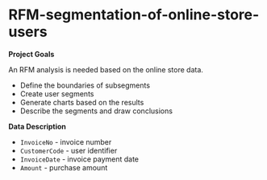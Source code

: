 # RFM-segmentation-of-online-store-users


**Project Goals**

An RFM analysis is needed based on the online store data.

- Define the boundaries of subsegments
- Create user segments
- Generate charts based on the results
- Describe the segments and draw conclusions

**Data Description**

- `InvoiceNo` - invoice number
- `CustomerCode` - user identifier
- `InvoiceDate` - invoice payment date
- `Amount` - purchase amount
